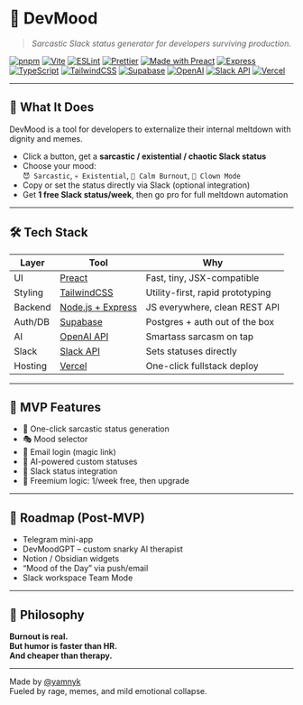 # 🦝 DevMood

> _Sarcastic Slack status generator for developers surviving production._

[![pnpm](https://img.shields.io/badge/pnpm-package%20manager-F69220?logo=pnpm&logoColor=white)](https://pnpm.io/)
[![Vite](https://img.shields.io/badge/Vite-frontend-4FC08D?logo=vite&logoColor=white)](https://vitejs.dev/)
[![ESLint](https://img.shields.io/badge/ESLint-linter-4B32C3?logo=eslint&logoColor=white)](https://eslint.org/)
[![Prettier](https://img.shields.io/badge/Prettier-code%20formatter-F7B93E?logo=prettier&logoColor=white)](https://prettier.io/)
[![Made with Preact](https://img.shields.io/badge/Preact-UI-informational?logo=preact&logoColor=white)](https://preactjs.com/)
[![Express](https://img.shields.io/badge/Express-backend-000000?logo=express&logoColor=white)](https://expressjs.com/)
[![TypeScript](https://img.shields.io/badge/TypeScript-language-3178C6?logo=typescript&logoColor=white)](https://www.typescriptlang.org/)
[![TailwindCSS](https://img.shields.io/badge/Tailwind-CSS-38B2AC?logo=tailwindcss&logoColor=white)](https://tailwindcss.com/)
[![Supabase](https://img.shields.io/badge/Supabase-Auth%20%26%20DB-3ECF8E?logo=supabase&logoColor=white)](https://supabase.com/)
[![OpenAI](https://img.shields.io/badge/OpenAI-status%20engine-412991?logo=openai&logoColor=white)](https://openai.com/)
[![Slack API](https://img.shields.io/badge/Slack-status%20integration-4A154B?logo=slack&logoColor=white)](https://api.slack.com/)
[![Vercel](https://img.shields.io/badge/Vercel-deploy-black?logo=vercel&logoColor=white)](https://vercel.com/)

---

## 🧠 What It Does

DevMood is a tool for developers to externalize their internal meltdown with dignity and memes.

- Click a button, get a **sarcastic / existential / chaotic Slack status**
- Choose your mood:  
  `😈 Sarcastic`, `💀 Existential`, `🧘 Calm Burnout`, `🎪 Clown Mode`
- Copy or set the status directly via Slack (optional integration)
- Get **1 free Slack status/week**, then go pro for full meltdown automation

---

## 🛠️ Tech Stack

| Layer   | Tool                                     | Why                              |
| ------- | ---------------------------------------- | -------------------------------- |
| UI      | [Preact](https://preactjs.com/)          | Fast, tiny, JSX-compatible       |
| Styling | [TailwindCSS](https://tailwindcss.com/)  | Utility-first, rapid prototyping |
| Backend | [Node.js + Express](https://nodejs.org/) | JS everywhere, clean REST API    |
| Auth/DB | [Supabase](https://supabase.com/)        | Postgres + auth out of the box   |
| AI      | [OpenAI API](https://openai.com/)        | Smartass sarcasm on tap          |
| Slack   | [Slack API](https://api.slack.com/)      | Sets statuses directly           |
| Hosting | [Vercel](https://vercel.com/)            | One-click fullstack deploy       |

---

## 🧪 MVP Features

- 🔘 One-click sarcastic status generation
- 🎭 Mood selector
- 🔐 Email login (magic link)
- 🤖 AI-powered custom statuses
- 📎 Slack status integration
- 💸 Freemium logic: 1/week free, then upgrade

---

## 🔮 Roadmap (Post-MVP)

- Telegram mini-app
- DevMoodGPT – custom snarky AI therapist
- Notion / Obsidian widgets
- “Mood of the Day” via push/email
- Slack workspace Team Mode

---

## 🤌 Philosophy

**Burnout is real.  
But humor is faster than HR.  
And cheaper than therapy.**

---

Made by [@yamnyk](https://github.com/yamnyk)  
Fueled by rage, memes, and mild emotional collapse.
